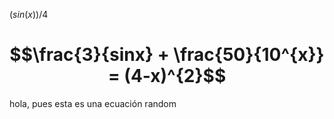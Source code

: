 $(sin(x))/4$


# $$\frac{3}{sinx} + \frac{50}{10^{x}} = (4-x)^{2}$$
hola, pues esta es una ecuación random